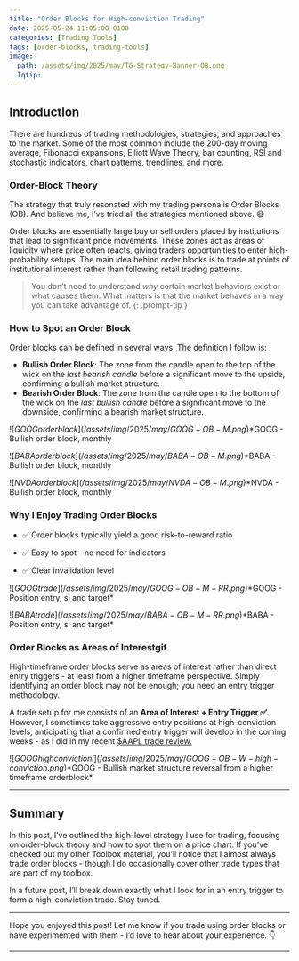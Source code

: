 ```yaml
---
title: "Order Blocks for High-conviction Trading"
date: 2025-05-24 11:05:00 0100
categories: [Trading Tools]
tags: [order-blocks, trading-tools]
image:
  path: /assets/img/2025/may/TG-Strategy-Banner-OB.png
  lqtip:
---
```


## Introduction
There are hundreds of trading methodologies, strategies, and approaches to the market. Some of the most common include the 200-day moving average, Fibonacci expansions, Elliott Wave Theory, bar counting, RSI and stochastic indicators, chart patterns, trendlines, and more.

### Order-Block Theory
The strategy that truly resonated with my trading persona is Order Blocks (OB). And believe me, I’ve tried all the strategies mentioned above. 😅

Order blocks are essentially large buy or sell orders placed by institutions that lead to significant price movements. These zones act as areas of liquidity where price often reacts, giving traders opportunities to enter high-probability setups. The main idea behind order blocks is to trade at points of institutional interest rather than following retail trading patterns.

> You don’t need to understand _why_ certain market behaviors exist or what causes them. What matters is that the market behaves in a way you can take advantage of.
{: .prompt-tip }


### How to Spot an Order Block
Order blocks can be defined in several ways. The definition I follow is:
- **Bullish Order Block**: The zone from the candle open to the top of the wick on the _last bearish candle_ before a significant move to the upside, confirming a bullish market structure.
- **Bearish Order Block**: The zone from the candle open to the bottom of the wick on the _last bullish candle_ before a significant move to the downside, confirming a bearish market structure.

![$GOOG order block](/assets/img/2025/may/GOOG-OB-M.png)
*$GOOG - Bullish order block, monthly

![$BABA order block](/assets/img/2025/may/BABA-OB-M.png)
*$BABA - Bullish order block, monthly

![$NVDA order block](/assets/img/2025/may/NVDA-OB-M.png)
*$NVDA - Bullish order block, monthly

### Why I Enjoy Trading Order Blocks

- ✅ Order blocks typically yield a good risk-to-reward ratio 
    
- ✅ Easy to spot - no need for indicators
    
- ✅ Clear invalidation level

![$GOOG trade](/assets/img/2025/may/GOOG-OB-M-RR.png)
*$GOOG - Position entry, sl and target*

![$BABA trade](/assets/img/2025/may/BABA-OB-M-RR.png)
*$BABA - Position entry, sl and target*

### Order Blocks as Areas of Interestgit 
High-timeframe order blocks serve as areas of interest rather than direct entry triggers - at least from a higher timeframe perspective. Simply identifying an order block may not be enough; you need an entry trigger methodology.

A trade setup for me consists of an **Area of Interest + Entry Trigger ✅**. However, I sometimes take aggressive entry positions at high-conviction levels, anticipating that a confirmed entry trigger will develop in the coming weeks - as I did in my recent [$AAPL trade review.](https://www.tradergu.com/posts/Trade-review-AAPL/)

![$GOOG high convictionl](/assets/img/2025/may/GOOG-OB-W-high-conviction.png)
*$GOOG - Bullish market structure reversal from a higher timeframe orderblock*

---
## Summary

In this post, I’ve outlined the high-level strategy I use for trading, focusing on order-block theory and how to spot them on a price chart. If you’ve checked out my other Toolbox material, you’ll notice that I almost always trade order blocks - though I do occasionally cover other trade types that are part of my toolbox.

In a future post, I’ll break down exactly what I look for in an entry trigger to form a high-conviction trade. Stay tuned.

---
Hope you enjoyed this post! Let me know if you trade using order blocks or have experimented with them - I’d love to hear about your experience. 👇

---

<script src="https://giscus.app/client.js"
        data-repo="tradergu/tradergu.github.io-comments"
        data-repo-id="R_kgDOOJkYuA"
        data-category="General"
        data-category-id="DIC_kwDOOJkYuM4CoG-6"
        data-mapping="pathname"
        data-strict="0"
        data-reactions-enabled="1"
        data-emit-metadata="0"
        data-input-position="top"
        data-theme="preferred_color_scheme"
        data-lang="en"
        crossorigin="anonymous"
        async>
</script>
